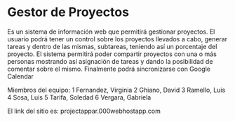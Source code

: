 # Gestor de Proyectos

Es un sistema de información web que permitirá gestionar proyectos. El usuario podrá tener un control sobre los proyectos llevados a cabo, generar tareas y dentro de las mismas, subtareas, teniendo así un porcentaje del proyecto. El sistema permitirá poder compartir proyectos con una o más personas mostrando así asignación de tareas y dando la posibilidad de comentar sobre el mismo. Finalmente podrá sincronizarse con Google Calendar

Miembros del equipo:
1 Fernandez, Virginia
2 Ghiano, David
3 Ramello, Luis
4 Sosa, Luis
5 Tarifa, Soledad
6 Vergara, Gabriela

El link del sitio es: projectappar.000webhostapp.com
